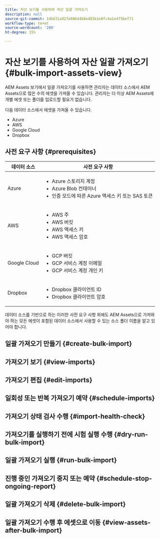 ```yaml
---
title: 자산 보기를 사용하여 자산 일괄 가져오기
description: null
source-git-commit: 1db631a927e806d4b8ed83b1e0fc4a1e4f5bef71
workflow-type: tm+mt
source-wordcount: '200'
ht-degree: 15%

---
```


# 자산 보기를 사용하여 자산 일괄 가져오기  {#bulk-import-assets-view}

AEM Assets 보기에서 일괄 가져오기를 사용하면 관리자는 데이터 소스에서 AEM Assets으로 많은 수의 에셋을 가져올 수 있습니다. 관리자는 더 이상 AEM Assets에 개별 에셋 또는 폴더를 업로드할 필요가 없습니다.

다음 데이터 소스에서 에셋을 가져올 수 있습니다.

* Azure
* AWS
* Google Cloud
* Dropbox

## 사전 요구 사항 {#prerequisites}

| 데이터 소스 | 사전 요구 사항 |
|-----|------|
| Azure | <ul> <li>Azure 스토리지 계정 </li> <li> Azure Blob 컨테이너 <li> 인증 모드에 따른 Azure 액세스 키 또는 SAS 토큰 </li></ul> |
| AWS | <ul> <li>AWS 주 </li> <li> AWS 버킷 <li> AWS 액세스 키 </li><li> AWS 액세스 암호 </li></ul> |
| Google Cloud | <ul> <li>GCP 버킷 </li> <li> GCP 서비스 계정 이메일 <li> GCP 서비스 계정 개인 키</li></ul> |
| Dropbox | <ul> <li>Dropbox 클라이언트 ID </li> <li> Dropbox 클라이언트 암호</li></ul> |

데이터 소스를 기반으로 하는 이러한 사전 요구 사항 외에도 AEM Assets으로 가져와야 하는 모든 에셋이 포함된 데이터 소스에서 사용할 수 있는 소스 폴더 이름을 알고 있어야 합니다.

## 일괄 가져오기 만들기 {#create-bulk-import}

## 가져오기 보기 {#view-imports}

## 가져오기 편집 {#edit-imports}

## 일회성 또는 반복 가져오기 예약 {#schedule-imports}

## 가져오기 상태 검사 수행 {#import-health-check}

## 가져오기를 실행하기 전에 시험 실행 수행 {#dry-run-bulk-import}

## 일괄 가져오기 실행 {#run-bulk-import}

## 진행 중인 가져오기 중지 또는 예약 {#schedule-stop-ongoing-report}

## 일괄 가져오기 삭제 {#delete-bulk-import}

## 일괄 가져오기 수행 후 에셋으로 이동 {#view-assets-after-bulk-import}

